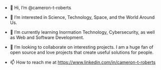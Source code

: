 - 👋 Hi, I’m @cameron-t-roberts

- 👀 I’m interested in Science, Technology, Space, and the World Around Us. 

- 🌱 I’m currently learning Inormation Technology, Cybersecurity, as well as Web and Software Development. 

- 💞️ I’m looking to collaborate on interesting projects. I am a huge fan of open source and love projects that create useful solutions for people. 

- 📫 How to reach me at https://www.linkedin.com/in/cameron-t-roberts


<!---
cameron-t-roberts/cameron-t-roberts is a ✨ special ✨ repository because its `README.md` (this file) appears on your GitHub profile.
You can click the Preview link to take a look at your changes.
--->
